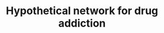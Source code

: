 ---
annotations:
- id: PW:0001029
  parent: disease pathway
  type: Pathway Ontology
  value: substance dependence pathway
authors:
- MaintBot
- Christine Chichester
- Egonw
- Eweitz
citedin:
- link: PMC3650681
  title: Microarray analyses reveal novel targets of exercise-induced stress resistance
    in the dorsal raphe nucleus (2013)
communities: []
description: Adapted from figure 2 in [Li et al.](http://www.ploscompbiol.org/article/info:doi/10.1371/journal.pcbi.0040002).
last-edited: 2025-07-31
ndex: null
organisms:
- Rattus norvegicus
redirect_from:
- /index.php/Pathway:WP1281
- /instance/WP1281
- /instance/WP1281_r140121
revision: r140121
schema-jsonld:
- '@context': https://schema.org/
  '@id': https://wikipathways.github.io/pathways/WP1281.html
  '@type': Dataset
  creator:
    '@type': Organization
    name: WikiPathways
  description: Adapted from figure 2 in [Li et al.](http://www.ploscompbiol.org/article/info:doi/10.1371/journal.pcbi.0040002).
  keywords:
  - Acta1
  - Adcy1
  - Adcy8
  - Camk2b
  - Camk4
  - Ca²⁺
  - Creb1
  - Cyclic AMP
  - D-Glutamate
  - Drd1a
  - Drd2
  - Drd4
  - GRIA1
  - Gria2
  - Gria3
  - Gria4
  - Grin1
  - Grin2a
  - Grin2b
  - Grin2c
  - Grin2d
  - Grm1
  - Grm5
  - Krit1
  - Map2k1
  - Map2k2
  - Mapk1
  - Mapk3
  - Nisch
  - Ppa1
  - Prkaca
  - Prkce
  - Terf2ip
  - Zhx2
  license: CC0
  name: Hypothetical network for drug addiction
seo: CreativeWork
title: Hypothetical network for drug addiction
wpid: WP1281
---